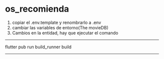 # os_recomienda

1. copiar el .env.template y renombrarlo a .env
2. cambiar las variables de entorno(The movieDB)
3. Cambios en la entidad, hay que ejecutar el comando
***
flutter pub run build_runner build
***